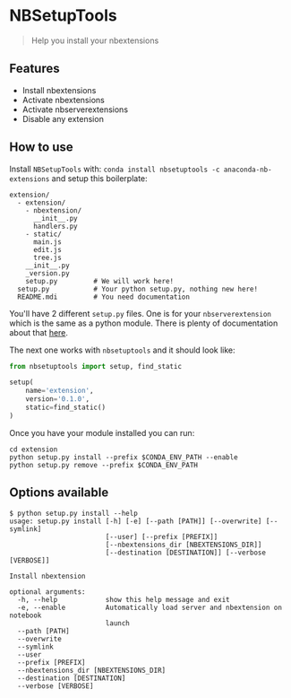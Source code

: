 # NBSetupTools

> Help you install your nbextensions

## Features

* Install nbextensions
* Activate nbextensions
* Activate nbserverextensions
* Disable any extension

## How to use

Install `NBSetupTools` with: `conda install nbsetuptools -c anaconda-nb-extensions` and setup this
boilerplate:

```
extension/
  - extension/
    - nbextension/
      __init__.py
      handlers.py
    - static/
      main.js
      edit.js
      tree.js
    __init__.py
    _version.py
    setup.py         # We will work here!
  setup.py           # Your python setup.py, nothing new here!
  README.mdi         # You need documentation
```

You'll have 2 different `setup.py` files. One is for your `nbserverextension` which
is the same as a python module. There is plenty of documentation about that
[here](https://docs.python.org/2/distutils/index.html).

The next one works with `nbsetuptools` and it should look like:

``` python
from nbsetuptools import setup, find_static

setup(
    name='extension',
    version='0.1.0',
    static=find_static()
)
```

Once you have your module installed you can run:

```
cd extension
python setup.py install --prefix $CONDA_ENV_PATH --enable
python setup.py remove --prefix $CONDA_ENV_PATH
```

## Options available

```
$ python setup.py install --help
usage: setup.py install [-h] [-e] [--path [PATH]] [--overwrite] [--symlink]
                        [--user] [--prefix [PREFIX]]
                        [--nbextensions_dir [NBEXTENSIONS_DIR]]
                        [--destination [DESTINATION]] [--verbose [VERBOSE]]

Install nbextension

optional arguments:
  -h, --help            show this help message and exit
  -e, --enable          Automatically load server and nbextension on notebook
                        launch
  --path [PATH]
  --overwrite
  --symlink
  --user
  --prefix [PREFIX]
  --nbextensions_dir [NBEXTENSIONS_DIR]
  --destination [DESTINATION]
  --verbose [VERBOSE]
```
